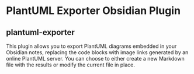 # PlantUML Exporter Obsidian Plugin

## plantuml-exporter
This plugin allows you to export PlantUML diagrams embedded in your Obsidian notes, replacing the code blocks with image links generated by an online PlantUML server. You can choose to either create a new Markdown file with the results or modify the current file in place.
